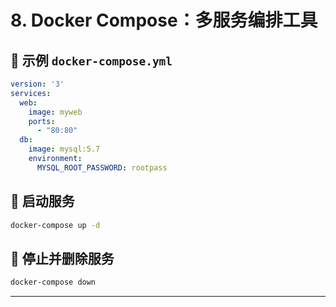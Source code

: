 # 8. Docker Compose：多服务编排工具

## 📄 示例 `docker-compose.yml`

```yaml
version: '3'
services:
  web:
    image: myweb
    ports:
      - "80:80"
  db:
    image: mysql:5.7
    environment:
      MYSQL_ROOT_PASSWORD: rootpass
```

## 🚀 启动服务

```bash
docker-compose up -d
```

## 🛑 停止并删除服务

```bash
docker-compose down
```

---